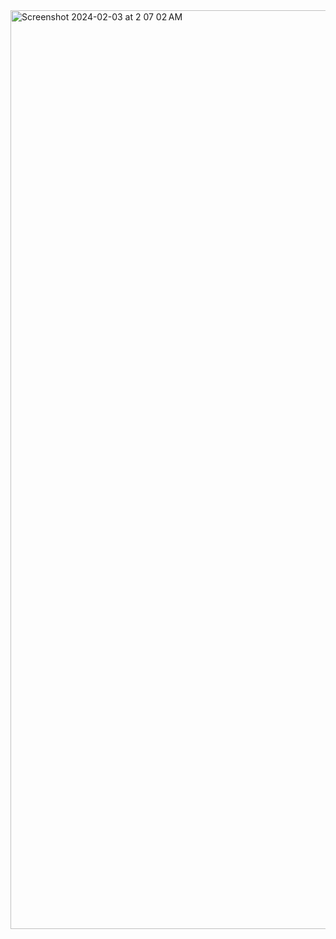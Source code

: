 <img width="1470" alt="Screenshot 2024-02-03 at 2 07 02 AM" src="https://github.com/ahadanwar5/FPS-Game-Unity/assets/119756073/69a79e22-43dd-4293-8dc6-e18a1d8ff561">
